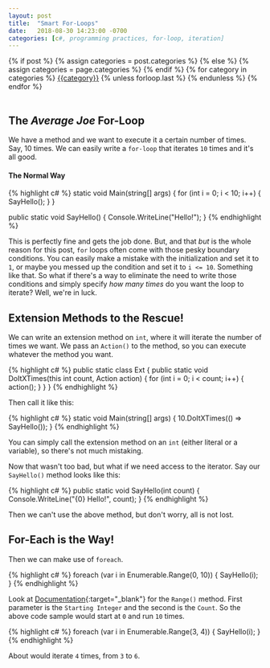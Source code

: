 ```yaml
---
layout: post
title:  "Smart For-Loops"
date:   2018-08-30 14:23:00 -0700
categories: [c#, programming practices, for-loop, iteration]
---
```

<div class="post-categories">
  {% if post %}
    {% assign categories = post.categories %}
  {% else %}
    {% assign categories = page.categories %}
  {% endif %}
  {% for category in categories %}
  <a href="{{site.baseurl}}/categories/#{{category|slugize}}">{{category}}</a>
  {% unless forloop.last %}&nbsp;{% endunless %}
  {% endfor %}
</div>
<br>

The _Average Joe_ For-Loop
--
We have a method and we want to execute it a certain number of times. Say, 10 times. We can easily write a `for-loop` that iterates `10` times and it's all good.

#### The Normal Way  
{% highlight c# %}
static void Main(string[] args)
{
    for (int i = 0; i < 10; i++)
    {
        SayHello();
    }
}

public static void SayHello()
{
    Console.WriteLine("Hello!");
}
{% endhighlight %}

This is perfectly fine and gets the job done. But, and that _but_ is the whole reason for this post, `for` loops often come with those pesky boundary conditions. You can easily make a mistake with the initialization and set it to `1`, or maybe you messed up the condition and set it to `i <= 10`. Something like that. So what if there's a way to eliminate the need to write those conditions and simply specify _how many times_ do you want the loop to iterate? Well, we're in luck.

Extension Methods to the Rescue!
--
We can write an extension method on `int`, where it will iterate the number of times we want. We pass an `Action()` to the method, so you can execute whatever the method you want.

{% highlight c# %}
public static class Ext
{
    public static void DoItXTimes(this int count, Action action)
    {
        for (int i = 0; i < count; i++)
        {
            action();
        }
    }
}
{% endhighlight %}

Then call it like this:

{% highlight c# %}
static void Main(string[] args)
{
    10.DoItXTimes(() => SayHello());
}
{% endhighlight %}

You can simply call the extension method on an `int` (either literal or a variable), so there's not much mistaking. 

Now that wasn't too bad, but what if we need access to the iterator. Say our `SayHello()` method looks like this:

{% highlight c# %}
public static void SayHello(int count)
{
    Console.WriteLine("{0} Hello!", count);
}
{% endhighlight %}

Then we can't use the above method, but don't worry, all is not lost.

For-Each is the Way!
--
Then we can make use of `foreach`.

{% highlight c# %}
foreach (var i in Enumerable.Range(0, 10))
{
    SayHello(i);
}
{% endhighlight %}

Look at [Documentation](https://docs.microsoft.com/en-us/dotnet/api/system.linq.enumerable.range?view=netframework-4.7.2){:target="_blank"} for the `Range()` method. First parameter is the `Starting Integer` and the second is the `Count`. So the above code sample would start at `0` and run `10` times.

{% highlight c# %}
foreach (var i in Enumerable.Range(3, 4))
{
    SayHello(i);
}
{% endhighlight %}

About would iterate `4` times, from `3` to `6`.

